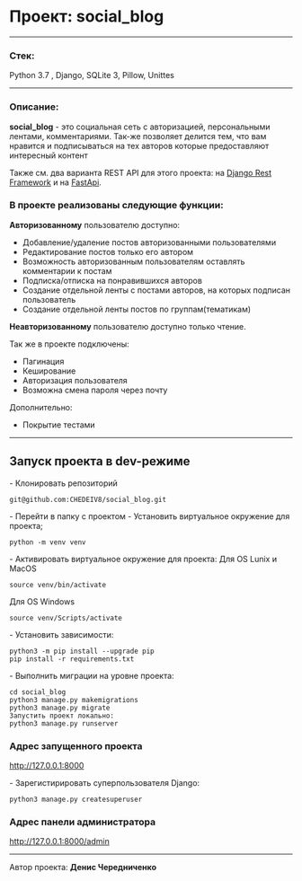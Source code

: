 # Проект: **social_blog**
---

### Стек:

Python 3.7 , Django, SQLite 3, Pillow, Unittes

---

### Описание: 
**social_blog** - это социальная сеть с авторизацией, персональными лентами, комментариями. Так-же позволяет делится тем, что вам нравится и подписываться на тех авторов которые предоставляют интересный контент

Также см. два варианта REST API для этого проекта: на [Django Rest Framework](https://github.com/CHEDEIV8/social_blog_api) и на [FastApi](https://github.com/CHEDEIV8/social_blog_fastapi).


###  В проекте реализованы следующие функции:

**Авторизованному** пользователю доступно:
- Добавление/удаление постов авторизованными пользователями
- Редактирование постов только его автором
- Возможность авторизованным пользователям оставлять комментарии к постам
- Подписка/отписка на понравившихся авторов
- Создание отдельной ленты с постами авторов, на которых подписан пользователь
- Создание отдельной ленты постов по группам(тематикам)

**Неавторизованному** пользователю доступно только чтение.

Так же в проекте подключены:
- Пагинация
- Кеширование
- Авторизация пользователя
- Возможна смена пароля через почту

Дополнительно:
- Покрытие тестами

---
## Запуск проекта в dev-режиме

\- Клонировать репозиторий
```
git@github.com:CHEDEIV8/social_blog.git
```
\- Перейти в папку с проектом
\- Установить виртуальное окружение для проекта;
```
python -m venv venv
```
\- Активировать виртуальное окружение для проекта:
Для OS Lunix и MacOS
```
source venv/bin/activate
```
Для OS Windows
```
source venv/Scripts/activate
```

\- Установить зависимости:
```
python3 -m pip install --upgrade pip
pip install -r requirements.txt
```
\- Выполнить миграции на уровне проекта:
```
cd social_blog
python3 manage.py makemigrations
python3 manage.py migrate
Запустить проект локально:
python3 manage.py runserver
```
### Aдрес запущенного проекта
http://127.0.0.1:8000

\- Зарегистирировать суперпользователя Django:
```
python3 manage.py createsuperuser
```
### Адрес панели администратора
http://127.0.0.1:8000/admin

---
Автор проекта: **Денис Чередниченко**

